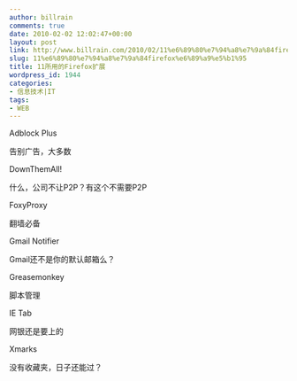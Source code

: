 ```yaml
---
author: billrain
comments: true
date: 2010-02-02 12:02:47+00:00
layout: post
link: http://www.billrain.com/2010/02/11%e6%89%80%e7%94%a8%e7%9a%84firefox%e6%89%a9%e5%b1%95/
slug: 11%e6%89%80%e7%94%a8%e7%9a%84firefox%e6%89%a9%e5%b1%95
title: 11所用的Firefox扩展
wordpress_id: 1944
categories:
- 信息技术|IT
tags:
- WEB
---
```


Adblock Plus

 

告别广告，大多数

 

DownThemAll!

 

什么，公司不让P2P？有这个不需要P2P

 

FoxyProxy 

 

翻墙必备

 

Gmail Notifier

 

Gmail还不是你的默认邮箱么？

 

Greasemonkey

 

脚本管理

 

IE Tab

 

网银还是要上的

 

Xmarks

 

没有收藏夹，日子还能过？
